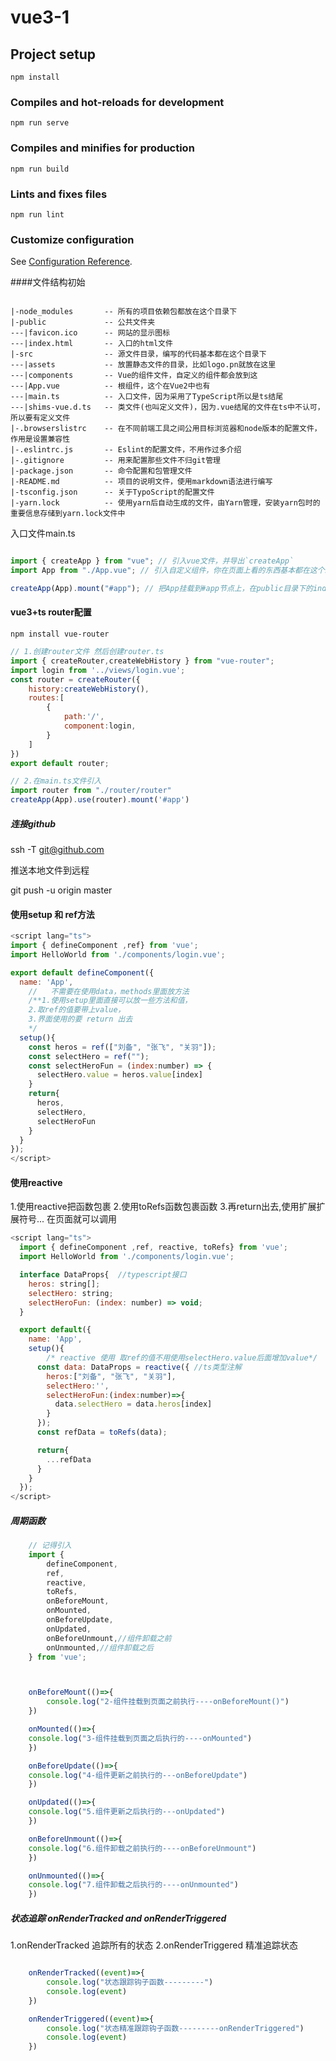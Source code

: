 # vue3-1

## Project setup
```
npm install
```

### Compiles and hot-reloads for development
```
npm run serve
```

### Compiles and minifies for production
```
npm run build
```

### Lints and fixes files
```
npm run lint
```

### Customize configuration
See [Configuration Reference](https://cli.vuejs.org/config/).

####文件结构初始
````text

|-node_modules       -- 所有的项目依赖包都放在这个目录下
|-public             -- 公共文件夹
---|favicon.ico      -- 网站的显示图标
---|index.html       -- 入口的html文件
|-src                -- 源文件目录，编写的代码基本都在这个目录下
---|assets           -- 放置静态文件的目录，比如logo.pn就放在这里
---|components       -- Vue的组件文件，自定义的组件都会放到这
---|App.vue          -- 根组件，这个在Vue2中也有
---|main.ts          -- 入口文件，因为采用了TypeScript所以是ts结尾
---|shims-vue.d.ts   -- 类文件(也叫定义文件)，因为.vue结尾的文件在ts中不认可，所以要有定义文件
|-.browserslistrc    -- 在不同前端工具之间公用目标浏览器和node版本的配置文件，作用是设置兼容性
|-.eslintrc.js       -- Eslint的配置文件，不用作过多介绍
|-.gitignore         -- 用来配置那些文件不归git管理
|-package.json       -- 命令配置和包管理文件
|-README.md          -- 项目的说明文件，使用markdown语法进行编写
|-tsconfig.json      -- 关于TypoScript的配置文件
|-yarn.lock          -- 使用yarn后自动生成的文件，由Yarn管理，安装yarn包时的重要信息存储到yarn.lock文件中

````
入口文件main.ts

`````javascript

import { createApp } from "vue"; // 引入vue文件，并导出`createApp`
import App from "./App.vue"; // 引入自定义组件，你在页面上看的东西基本都在这个组件里

createApp(App).mount("#app"); // 把App挂载到#app节点上，在public目录下的index.html找节点

`````

#### vue3+ts router配置

````text
npm install vue-router
````

`````javascript
// 1.创建router文件 然后创建router.ts
import { createRouter,createWebHistory } from "vue-router";
import login from '../views/login.vue';
const router = createRouter({
    history:createWebHistory(),
    routes:[
        {
            path:'/',
            component:login,
        }
    ]
})
export default router;

// 2.在main.ts文件引入
import router from "./router/router"
createApp(App).use(router).mount('#app')
`````

##### 连接github

ssh -T git@github.com

推送本地文件到远程

git push -u origin master

#### 使用setup 和 ref方法

````javascript
<script lang="ts">
import { defineComponent ,ref} from 'vue';
import HelloWorld from './components/login.vue';

export default defineComponent({
  name: 'App',
    //   不需要在使用data，methods里面放方法
    /**1.使用setup里面直接可以放一些方法和值，
    2.取ref的值要带上value，
    3.界面使用的要 return 出去
    */
  setup(){
    const heros = ref(["刘备", "张飞", "关羽"]);
    const selectHero = ref("");
    const selectHeroFun = (index:number) => {
      selectHero.value = heros.value[index]
    }
    return{
      heros,
      selectHero,
      selectHeroFun
    }
  }
});
</script>
````

#### 使用reactive 

1.使用reactive把函数包裹
2.使用toRefs函数包裹函数
3.再return出去,使用扩展扩展符号... 在页面就可以调用

`````javascript
<script lang="ts">
  import { defineComponent ,ref, reactive, toRefs} from 'vue';
  import HelloWorld from './components/login.vue';

  interface DataProps{  //typescript接口
    heros: string[];
    selectHero: string;
    selectHeroFun: (index: number) => void;
  }

  export default({
    name: 'App',
    setup(){
        /* reactive 使用 取ref的值不用使用selectHero.value后面增加value*/
      const data: DataProps = reactive({ //ts类型注解
        heros:["刘备", "张飞", "关羽"],
        selectHero:'',
        selectHeroFun:(index:number)=>{
          data.selectHero = data.heros[index]
        }
      });
      const refData = toRefs(data);

      return{
        ...refData
      }
    }
  });
</script>
`````

##### 周期函数

`````javascript
    // 记得引入
    import { 
        defineComponent, 
        ref, 
        reactive, 
        toRefs, 
        onBeforeMount, 
        onMounted,
        onBeforeUpdate,
        onUpdated,
        onBeforeUnmount,//组件卸载之前
        onUnmounted,//组件卸载之后
    } from 'vue';



    onBeforeMount(()=>{
        console.log("2-组件挂载到页面之前执行----onBeforeMount()")
    })

    onMounted(()=>{
    console.log("3-组件挂载到页面之后执行的----onMounted")
    })

    onBeforeUpdate(()=>{
    console.log("4-组件更新之前执行的---onBeforeUpdate")
    })

    onUpdated(()=>{
    console.log("5.组件更新之后执行的---onUpdated")
    })

    onBeforeUnmount(()=>{
    console.log("6.组件卸载之前执行的----onBeforeUnmount")
    })

    onUnmounted(()=>{
    console.log("7.组件卸载之后执行的----onUnmounted")
    })
`````

##### 状态追踪 onRenderTracked and onRenderTriggered

1.onRenderTracked 追踪所有的状态
2.onRenderTriggered 精准追踪状态
````javascript

    onRenderTracked((event)=>{
        console.log("状态跟踪钩子函数---------")
        console.log(event)
    })

    onRenderTriggered((event)=>{
        console.log("状态精准跟踪钩子函数---------onRenderTriggered")
        console.log(event)
    })
````


